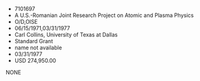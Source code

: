 * 7101697
* A U.S.-Romanian Joint Research Project on Atomic and Plasma Physics
* O/D,OISE
* 06/15/1971,03/31/1977
* Carl Collins, University of Texas at Dallas
* Standard Grant
*   name not available
* 03/31/1977
* USD 274,950.00

NONE